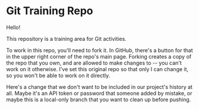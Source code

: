 # Git Training Repo

Hello!

This repository is a training area for Git activities.

To work in this repo, you'll need to fork it. In GitHub, there's a button for
that in the upper right corner of the repo's main page. Forking creates a copy
of the repo that you own, and are allowed to make changes to -- you can't work
on it otherwise. I've set this original repo so that only I can change it, so
you won't be able to work on it directly.

Here's a change that we don't want to be included in our project's history at
all. Maybe it's an API token or password that someone added by mistake, or
maybe this is a local-only branch that you want to clean up before pushing.

